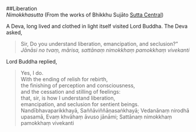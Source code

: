 ##Liberation<br>*Nimokkhasutta*
(From the works of Bhikkhu Sujāto [Sutta Central](https://suttacentral.net))

A Deva, long lived and clothed in light itself visited Lord Buddha. The Deva asked, 
> Sir, Do you understand liberation, emancipation, and seclusion?” 
<br>_Jānāsi no tvaṃ, mārisa, sattānaṃ nimokkhaṃ pamokkhaṃ vivekanti_


Lord Buddha replied,
> Yes, I do.  
With the ending of relish for rebirth,  
the finishing of perception and consciousness,  
and the cessation and stilling of feelings:  
that, sir, is how I understand liberation,  
emancipation, and seclusion for sentient beings.  
Nandībhavaparikkhayā,
Saññāviññāṇasaṅkhayā;
Vedanānaṃ nirodhā upasamā,
Evaṃ khvāhaṃ āvuso jānāmi;
Sattānaṃ nimokkhaṃ pamokkhaṃ vivekanti